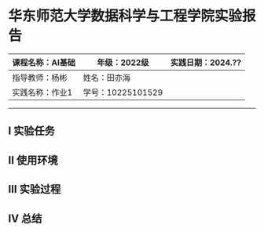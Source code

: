 # **华东师范大学数据科学与工程学院实验报告**

| 课程名称：AI基础 | 年级：2022级      | 实践日期：2024.?? |
| ---------------- | ----------------- | ----------------- |
| 指导教师：杨彬   | 姓名：田亦海      |                   |
| 实践名称：作业1  | 学号：10225101529 |                   |

---





##  Ⅰ 实验任务







## Ⅱ  使用环境









## Ⅲ  实验过程









## Ⅳ  总结

